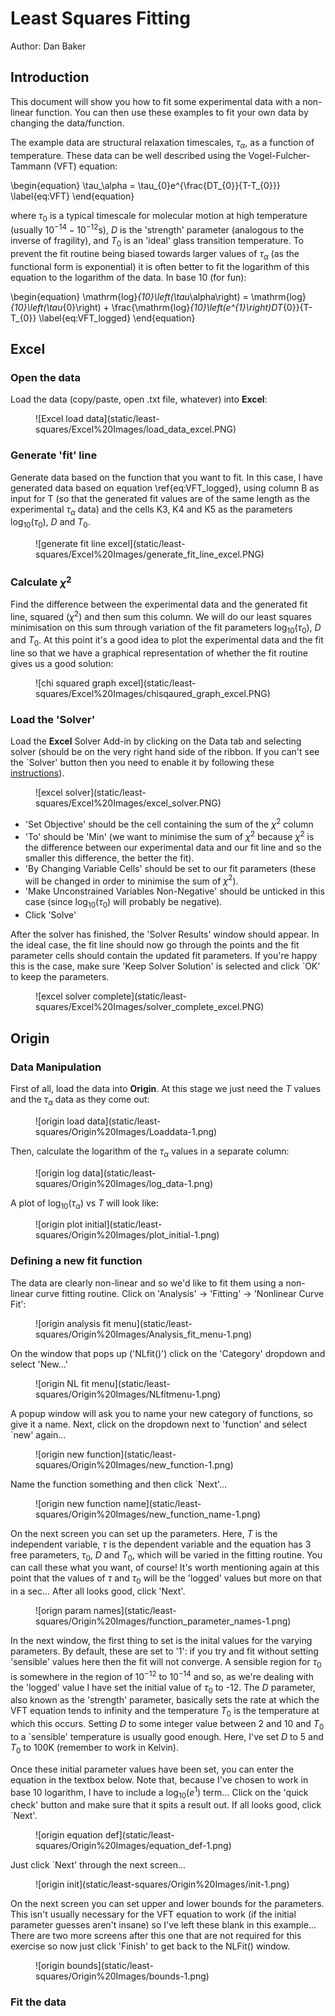 # Least Squares Fitting
Author: Dan Baker

## Introduction

This document will show you how to fit some experimental data with a non-linear function. You can then use these examples to fit your own data by changing the data/function. 

The example data are structural relaxation timescales, $\tau_\alpha$,  as a function of temperature. These data can be well described using the Vogel-Fulcher-Tammann (VFT) equation: 

\begin{equation}
    \tau_\alpha = \tau_{0}e^{\frac{DT_{0}}{T-T_{0}}}
    \label{eq:VFT}
\end{equation}

where $\tau_0$ is a typical timescale for molecular motion at high temperature (usually $10^{-14} - 10^{-12}$s), $D$ is the 'strength' parameter (analogous to the inverse of fragility), and $T_0$ is an 'ideal' glass transition temperature. To prevent the fit routine being biased towards larger values of $\tau_\alpha$ (as the functional form is exponential) it is often better to fit the logarithm of this equation to the logarithm of the data. In base 10 (for fun): 

\begin{equation}
    \mathrm{log}_{10}\left(\tau_\alpha\right) = \mathrm{log}_{10}\left(\tau_{0}\right) + \frac{\mathrm{log}_{10}\left(e^{1}\right)DT_{0}}{T-T_{0}}
    \label{eq:VFT_logged}
\end{equation}


## Excel

### Open the data

Load the data (copy/paste, open .txt file, whatever) into **Excel**:

<figure markdown>
![Excel load data](static/least-squares/Excel%20Images/load_data_excel.PNG)
</figure markdown>

### Generate 'fit' line

Generate data based on the function that you want to fit. In this case, I have generated data based on equation \ref{eq:VFT_logged}, using column B as input for T (so that the generated fit values are of the same length as the experimental $\tau_\alpha$ data) and the cells K3, K4 and K5 as the parameters $\mathrm{log}_{10}(\tau_0)$, $D$ and $T_0$.

<figure markdown>
![generate fit line excel](static/least-squares/Excel%20Images/generate_fit_line_excel.PNG)
</figure markdown>

### Calculate $\chi^{2}$

Find the difference between the experimental data and the generated fit line, squared ($\chi^2$) and then sum this column. We will do our least squares minimisation on this sum through variation of the fit parameters $\mathrm{log}_{10}(\tau_0)$, $D$ and $T_0$. At this point it's a good idea to plot the experimental data and the fit line so that we have a graphical representation of whether the fit routine gives us a good solution:

<figure markdown>
![chi squared graph excel](static/least-squares/Excel%20Images/chisqaured_graph_excel.PNG)
</figure markdown>

### Load the 'Solver'

Load the **Excel** Solver Add-in by clicking on the Data tab and selecting solver (should be on the very right hand side of the ribbon. If you can't see the `Solver' button then you need to enable it by following these [instructions](https://support.microsoft.com/en-us/office/load-the-solver-add-in-in-excel-612926fc-d53b-46b4-872c-e24772f078ca)). 

<figure markdown>
![excel solver](static/least-squares/Excel%20Images/excel_solver.PNG)
</figure markdown>

- 'Set Objective' should be the cell containing the sum of the $\chi^2$ column
- 'To' should be 'Min' (we want to minimise the sum of $\chi^2$ because $\chi^2$ is the difference between our experimental data and our fit line and so the smaller this difference, the better the fit). 
- 'By Changing Variable Cells' should be set to our fit parameters (these will be changed in order to minimise the sum of $\chi^2$).
- 'Make Unconstrained Variables Non-Negative' should be unticked in this case (since $\mathrm{log}_{10}(\tau_0)$ will probably be negative).
- Click 'Solve'

After the solver has finished, the 'Solver Results' window should appear. In the ideal case, the fit line should now go through the points and the fit parameter cells should contain the updated fit parameters. If you're happy this is the case, make sure 'Keep Solver Solution' is selected and click `OK' to keep the parameters.

<figure markdown>
![excel solver complete](static/least-squares/Excel%20Images/solver_complete_excel.PNG)
</figure markdown>

## Origin

### Data Manipulation

First of all, load the data into **Origin**. At this stage we just need the $T$ values and the $\tau_\alpha$ data as they come out:

<figure markdown> 
![origin load data](static/least-squares/Origin%20Images/Loaddata-1.png)
</figure markdown>

Then, calculate the logarithm of the $\tau_\alpha$ values in a separate column:

<figure markdown>
![origin log data](static/least-squares/Origin%20Images/log_data-1.png)
</figure markdown>

A plot of $\mathrm{log}_{10}(\tau_\alpha)$ vs $T$ will look like:

<figure markdown>
![origin plot initial](static/least-squares/Origin%20Images/plot_initial-1.png)
</figure markdown>

### Defining a new fit function

The data are clearly non-linear and so we'd like to fit them using a non-linear curve fitting routine. Click on 'Analysis' $\rightarrow$ 'Fitting' $\rightarrow$ 'Nonlinear Curve Fit':

<figure markdown>
![origin analysis fit menu](static/least-squares/Origin%20Images/Analysis_fit_menu-1.png)
</figure markdown>

On the window that pops up ('NLfit()') click on the 'Category' dropdown and select 'New...'

<figure markdown>
![origin NL fit menu](static/least-squares/Origin%20Images/NLfitmenu-1.png)
</figure markdown>

A popup window will ask you to name your new category of functions, so give it a name. Next, click on the dropdown next to 'function' and select `new' again...

<figure markdown>
![origin new function](static/least-squares/Origin%20Images/new_function-1.png)
</figure markdown>

Name the function something and then click `Next'...

<figure markdown>
![origin new function name](static/least-squares/Origin%20Images/new_function_name-1.png)
</figure markdown>

On the next screen you can set up the parameters. Here, $T$ is the independent variable, $\tau$ is the dependent variable and the equation has 3 free parameters, $\tau_0$, $D$ and $T_0$, which will be varied in the fitting routine. You can call these what you want, of course! It's worth mentioning again at this point that the values of $\tau$ and $\tau_0$ will be the 'logged' values but more on that in a sec... After all looks good, click 'Next'.

<figure markdown>
![orign param names](static/least-squares/Origin%20Images/function_parameter_names-1.png)
</figure markdown>

In the next window, the first thing to set is the inital values for the varying parameters. By default, these are set to '1': if you try and fit without setting 'sensible' values here then the fit will not converge. A sensible region for $\tau_0$ is somewhere in the region of $10^{-12}$ to $10^{-14}$ and so, as we're dealing with the 'logged' value I have set the initial value of $\tau_0$ to -12. The $D$ parameter, also known as the 'strength' parameter, basically sets the rate at which the VFT equation tends to infinity and the temperature $T_0$ is the temperature at which this occurs. Setting $D$ to some integer value between 2 and 10 and $T_0$ to a `sensible' temperature is usually good enough. Here, I've set $D$ to 5 and $T_0$ to 100K (remember to work in Kelvin).

Once these initial parameter values have been set, you can enter the equation in the textbox below. Note that, because I've chosen to work in base 10 logarithm, I have to include a $\mathrm{log}_{10}(e^{1})$ term... Click on the 'quick check' button and make sure that it spits a result out. If all looks good, click `Next'.

<figure markdown>
![origin equation def](static/least-squares/Origin%20Images/equation_def-1.png)
</figure markdown>

Just click `Next' through the next screen...

<figure markdown>
![origin init](static/least-squares/Origin%20Images/init-1.png)
</figure markdown>

On the next screen you can set upper and lower bounds for the parameters. This isn't usually necessary for the VFT equation to work (if the initial parameter guesses aren't insane) so I've left these blank in this example... There are two more screens after this one that are not required for this exercise so now just click 'Finish' to get back to the NLFit() window.

<figure markdown>
![origin bounds](static/least-squares/Origin%20Images/bounds-1.png)
</figure markdown>

### Fit the data